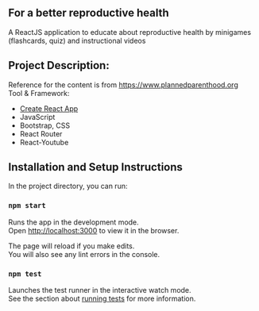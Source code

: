## For a better reproductive health
A ReactJS application to educate about reproductive health by minigames (flashcards, quiz) and instructional videos

## Project Description: 
Reference for the content is from https://www.plannedparenthood.org <br />
Tool & Framework: 
  - [Create React App](https://github.com/facebook/create-react-app) 
  - JavaScript
  - Bootstrap, CSS
  - React Router
  - React-Youtube
  
## Installation and Setup Instructions
In the project directory, you can run:

### `npm start`

Runs the app in the development mode.<br />
Open [http://localhost:3000](http://localhost:3000) to view it in the browser.

The page will reload if you make edits.<br />
You will also see any lint errors in the console.

### `npm test`

Launches the test runner in the interactive watch mode.<br />
See the section about [running tests](https://facebook.github.io/create-react-app/docs/running-tests) for more information.
